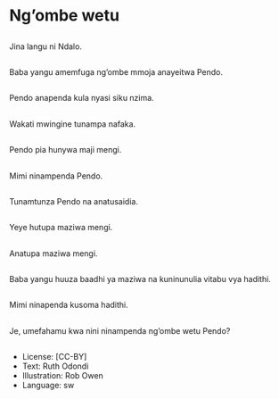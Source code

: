 # Ng’ombe wetu

##
Jina langu ni Ndalo.

##
Baba yangu amemfuga
ng’ombe mmoja
anayeitwa Pendo.

##
Pendo anapenda kula
nyasi siku nzima.

##
Wakati mwingine
tunampa nafaka.

##
Pendo pia hunywa maji
mengi.

##
Mimi ninampenda
Pendo.

##
Tunamtunza Pendo na
anatusaidia.

##
Yeye hutupa maziwa
mengi.

##
Anatupa maziwa mengi.

##
Baba yangu huuza
baadhi ya maziwa na
kuninunulia vitabu vya
hadithi.

##
Mimi ninapenda
kusoma hadithi.

##
Je, umefahamu kwa nini
ninampenda ng’ombe
wetu Pendo?

##
* License: [CC-BY]
* Text: Ruth Odondi
* Illustration: Rob Owen
* Language: sw
